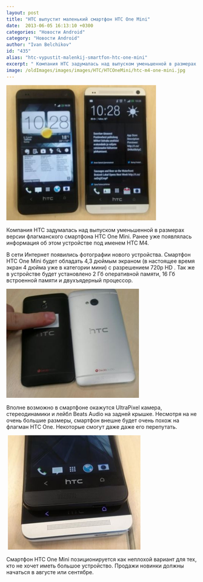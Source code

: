 ```yaml
---
layout: post
title: "HTC выпустит маленький смартфон HTC One Mini"
date:  2013-06-05 16:13:10 +0300
categories: "Новости Android"
category: "Новости Android"
author: "Ivan Belchikov"
id: "435"
alias: "htc-vypustit-malenkij-smartfon-htc-one-mini"
excerpt: " Компания HTC задумалась над выпуском уменьшенной в размерах версии флагманского смартфона HTC One Mini. Ранее уже появлялась информация об этом устройстве под именем HTC M4. "
image: /oldImages/images/images/HTC/HTCOneMini/htc-m4-one-mini.jpg
---
```

<img src="/oldImages/images/images/HTC/HTCOneMini/htc-m4-one-mini.jpg" alt="HTC One Mini" />
 

Компания HTC задумалась над выпуском уменьшенной в размерах версии флагманского смартфона HTC One Mini. Ранее уже появлялась информация об этом устройстве под именем HTC M4. 


В сети Интернет появились фотографии нового устройства. Смартфон HTC One Mini будет обладать 4,3 дюймым экраном (в настоящее время экран 4 дюйма уже в категории мини) с разрешением 720p HD . Так же в устройстве будет установлено 2 Гб оперативной памяти, 16 Гб встроенной памяти и двухъядерный процессор. 

<img src="/oldImages/images/images/HTC/HTCOneMini/htc-m4-one-mini-3.jpg" alt="HTC One vs HTC One Mini" />

Вполне возможно в смартфоне окажутся UltraPixel камера, стереодинамики и лейбл Beats Audio на задней крышке. Несмотря на не очень большие размеры, смартфон внешне будет очень похож на флагман HTC One. Некоторые смогут даже даже его перепутать.

 <img src="/oldImages/images/images/HTC/HTCOneMini/htc-m4-one-mini-2.jpg" alt="Экран HTC One Mini" />

Смартфон HTC One Mini позиционируется как неплохой вариант для тех, кто не хочет иметь большое устройство. Продажи новинки должны начаться в августе или сентябре. 

 

 
